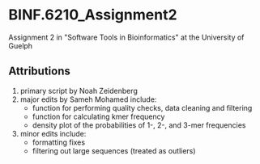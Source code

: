 # BINF.6210_Assignment2
Assignment 2 in "Software Tools in Bioinformatics" at the University of Guelph

## Attributions ##
1. primary script by Noah Zeidenberg
2. major edits by Sameh Mohamed include:
    -  function for performing quality checks, data cleaning and filtering
    -  function for calculating kmer frequency
    -  density plot of the probabilities of 1-, 2-, and 3-mer frequencies
3. minor edits include:
     -  formatting fixes
     -  filtering out large sequences (treated as outliers)


